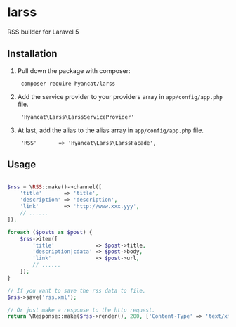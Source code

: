 # larss
RSS builder for Laravel 5

## Installation

1. Pull down the package with composer:

		composer require hyancat/larss

2. Add the service provider to your providers array in `app/config/app.php` file.

		'Hyancat\Larss\LarssServiceProvider'

3. At last, add the alias to the alias array in `app/config/app.php` file.

		'RSS'		=> 'Hyancat\Larss\LarssFacade',

## Usage

```php

$rss = \RSS::make()->channel([
	'title'       => 'title',
	'description' => 'description',
	'link'        => 'http://www.xxx.yyy',
	// ......
]);

foreach ($posts as $post) {
	$rss->item([
		'title'             => $post->title,
		'description|cdata' => $post->body,
		'link'              => $post->url,
		// ......
	]);
}

// If you want to save the rss data to file.
$rss->save('rss.xml');

// Or just make a response to the http request.
return \Response::make($rss->render(), 200, ['Content-Type' => 'text/xml']);

```
